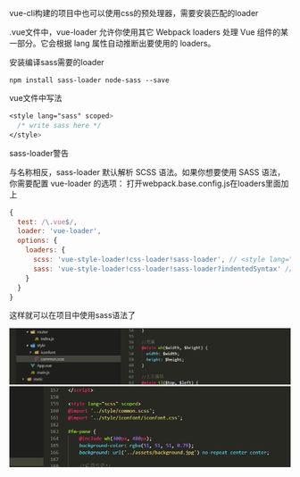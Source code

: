 vue-cli构建的项目中也可以使用css的预处理器，需要安装匹配的loader

.vue文件中，vue-loader 允许你使用其它 Webpack loaders 处理 Vue 组件的某一部分。它会根据 lang 属性自动推断出要使用的 loaders。

安装编译sass需要的loader

```
npm install sass-loader node-sass --save
```

vue文件中写法

``` css
<style lang="sass" scoped>
  /* write sass here */
</style>
```

sass-loader警告

与名称相反，sass-loader 默认解析 SCSS 语法。如果你想要使用 SASS 语法，你需要配置 vue-loader 的选项：
打开webpack.base.config.js在loaders里面加上

``` javascript
{
  test: /\.vue$/,
  loader: 'vue-loader',
  options: {
    loaders: {
      scss: 'vue-style-loader!css-loader!sass-loader', // <style lang="scss">
      sass: 'vue-style-loader!css-loader!sass-loader?indentedSyntax' // <style lang="sass">
    }
  }
}
```

这样就可以在项目中使用sass语法了

![](./images/sass1.png)
![](./images/sass2.png)
